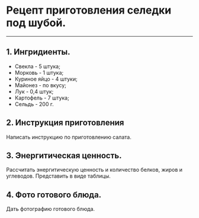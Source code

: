 # **Рецепт приготовления селедки под шубой.** #
___

## 1. **Ингридиенты.** ##

* Свекла - 5 штука;
* Морковь - 1 штука;
* Куриное яйцо - 4 штуки;
* Майонез - по вкусу;
* Лук - 0,4 штук;
* Картофель - 7 штука;
* Сельдь - 200 г. 

## 2. **Инструкция приготовления** ##

Написать инструкцию по приготовлению салата. 

## 3. **Энергитическая ценность.** ##

Рассчитать энергитическую ценность и количество белков, жиров и углеводов. Представить в виде таблицы. 

## 4. **Фото готового блюда.** ##

Дать фотографию готового блюда. 